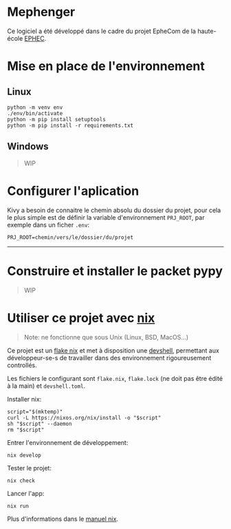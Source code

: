 # Mephenger

Ce logiciel a été développé dans le cadre du projet EpheCom de la haute-école
[EPHEC](ephec.be).

# Mise en place de l'environnement 

## Linux

```shell
python -m venv env
./env/bin/activate
python -m pip install setuptools
python -m pip install -r requirements.txt
```

## Windows

> WIP

# Configurer l'aplication

Kivy a besoin de connaitre le chemin absolu du dossier du projet, pour cela le
plus simple est de définir la variable d'environnement `PRJ_ROOT`, par exemple
dans un ficher `.env`:

```shell
PRJ_ROOT=chemin/vers/le/dossier/du/projet
```

---

# Construire et installer le packet pypy

> WIP

# Utiliser ce projet avec [nix](https://nixos.org/explore.html)

> Note: ne fonctionne que sous Unix (Linux, BSD, MacOS...)

Ce projet est un [flake nix](https://nixos.wiki/wiki/Flakes) et met à
disposition une [devshell](https://github.com/numtide/devshell), permettant
aux développeur-se-s de travailler dans des environnement rigoureusement
controllés.

Les fichiers le configurant sont `flake.nix`, `flake.lock` (ne doit pas être
édité à la main) et `devshell.toml`.

Installer nix:

```shell
script="$(mktemp)"
curl -L https://nixos.org/nix/install -o "$script"
sh "$script" --daemon
rm "$script"
```

Entrer l'environnement de développement:

```shell
nix develop
```

Tester le projet:

```shell
nix check
```

Lancer l'app:

```shell
nix run
```

Plus d'informations dans le [manuel nix](https://nixos.org/manual/nix/stable/).
